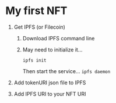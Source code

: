 # My first NFT

1. Get IPFS (or Filecoin)
   1. Download IPFS command line
   2. May need to initialize it...
        
        ```ipfs init```
        
        Then start the service...
        ```ipfs daemon```

2. Add tokenURI json file to IPFS
3. Add IPFS URI to your NFT URI